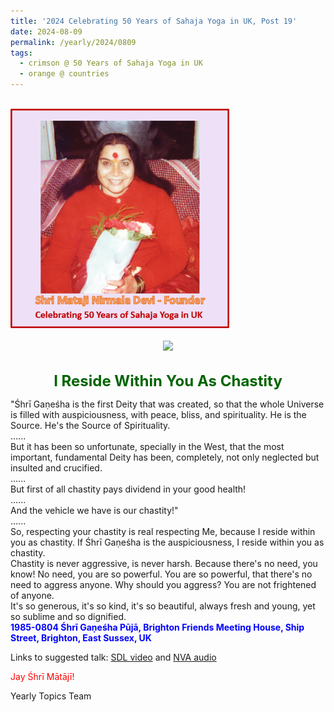 ```yaml
---
title: '2024 Celebrating 50 Years of Sahaja Yoga in UK, Post 19'
date: 2024-08-09
permalink: /yearly/2024/0809
tags:
  - crimson @ 50 Years of Sahaja Yoga in UK
  - orange @ countries
---
```


<br>
<div style="text-align: left"><img src="/images/50YearsUK.png" width="350" /></div><br>

<div style="text-align: center"><img src="1985-0804_Shri_Ganesha_Puja_The_Importance_of_Chastity_Brighton_Friends_Meeting_House_Ship_Street_Brighton_East_Sussex_UK_20_(from_tif)_(Photo_credit_Alessandra_Pallini).jpg" /></div>

<br>
<p style="color:DarkGreen; text-align:center">
<font size="+2"><b>I Reside Within You As Chastity</b><br></font>
</p>

<p>
"Śhrī Gaṇeśha is the first Deity that was created, so that the whole Universe is filled with auspiciousness, with peace, bliss, and spirituality. He is the Source. He's the Source of Spirituality.<br>
......<br>
But it has been so unfortunate, specially in the West, that the most important, fundamental Deity has been, completely, not only neglected but insulted and crucified.<br>
......<br>
But first of all chastity pays dividend in your good health!<br>
......<br>
And the vehicle we have is our chastity!"<br>
......<br>
So, respecting your chastity is real respecting Me, because I reside within you as chastity. If Śhrī Gaṇeśha is the auspiciousness, I reside within you as chastity.<br>
Chastity is never aggressive, is never harsh. Because there's no need, you know! No need, you are so powerful. You are so powerful, that there's no need to aggress anyone. Why should you aggress? You are not frightened of anyone.<br>
It's so generous, it's so kind, it's so beautiful, always fresh and young, yet so sublime and so dignified.<br>
<font color="blue"><b>1985-0804 Śhrī Gaṇeśha Pūjā, Brighton Friends Meeting House, Ship Street, Brighton, East Sussex, UK</b></font><br>
</p>

Links to suggested talk: <a href="https://vimeo.com/video/740934626"> SDL video</a> and <a href="https://soundcloud.com/nirmala-vidya-portal/1985-0804-ganesha-puja-talk"> NVA audio</a><br>

<p style="color:red;">Jay Śhrī Mātājī!<br></p>

<p>Yearly Topics Team</p>